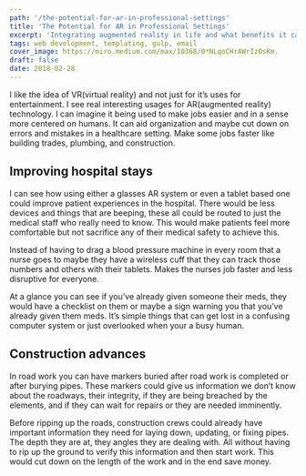 ```yaml
---
path: '/the-potential-for-ar-in-professional-settings'
title: 'The Potential for AR in Professional Settings'
excerpt: 'Integrating augmented reality in life and what benefits it can bring'
tags: web development, templating, gulp, email
cover_image: https://miro.medium.com/max/10368/0*NLqoCHrAWrIzOsKm.
draft: false
date: 2018-02-28
---
```


I like the idea of VR(virtual reality) and not just for it’s uses for entertainment. I see real interesting usages for AR(augmented reality) technology. I can imagine it being used to make jobs easier and in a sense more centered on humans. It can aid organization and maybe cut down on errors and mistakes in a healthcare setting. Make some jobs faster like building trades, plumbing, and construction.

## Improving hospital stays

I can see how using either a glasses AR system or even a tablet based one could improve patient experiences in the hospital. There would be less devices and things that are beeping, these all could be routed to just the medical staff who really need to know. This would make patients feel more comfortable but not sacrifice any of their medical safety to achieve this.

Instead of having to drag a blood pressure machine in every room that a nurse goes to maybe they have a wireless cuff that they can track those numbers and others with their tablets. Makes the nurses job faster and less disruptive for everyone.

At a glance you can see if you’ve already given someone their meds, they would have a checklist on them or maybe a sign warning you that you’ve already given them meds. It’s simple things that can get lost in a confusing computer system or just overlooked when your a busy human.

## Construction advances

In road work you can have markers buried after road work is completed or after burying pipes. These markers could give us information we don’t know about the roadways, their integrity, if they are being breached by the elements, and if they can wait for repairs or they are needed imminently.

Before ripping up the roads, construction crews could already have important information they need for laying down, updating, or fixing pipes. The depth they are at, they angles they are dealing with. All without having to rip up the ground to verify this information and then start work. This would cut down on the length of the work and in the end save money.